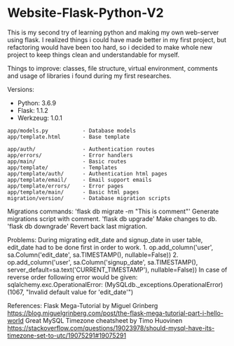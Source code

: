 # Website-Flask-Python-V2

This is my second try of learning python and making my own web-server using flask.
I realized things i could have made better in my first project, but refactoring would have been too hard, so i decided to make whole new project to keep things clean and understandable for myself.

Things to improve: classes, file structure, virtual environment, comments and usage of libraries i found during my first researches.

Versions:
* Python:   3.6.9
* Flask:    1.1.2
* Werkzeug: 1.0.1

```
app/models.py           - Database models
app/template.html       - Base template

app/auth/               - Authentication routes
app/errors/             - Error handlers
app/main/               - Basic routes
app/template/           - Templates
app/template/auth/      - Authentication html pages
app/template/email/     - Email support emails
app/template/errors/    - Error pages
app/template/main/      - Basic html pages
migration/version/      - Database migration scripts
```

Migrations commands:
    'flask db migrate -m "This is comment"'     Generate migrations script with comment.
    'flask db upgrade'                          Make changes to db.
    'flask db downgrade'                        Revert back last migration.


Problems:
    During migrating edit_date and signup_date in user table, edit_date had to be done first in order to work.
    1. op.add_column('user', sa.Column('edit_date', sa.TIMESTAMP(), nullable=False))
    2. op.add_column('user', sa.Column('signup_date', sa.TIMESTAMP(), server_default=sa.text('CURRENT_TIMESTAMP'), nullable=False))
    In case of reverse order following error would be given:
    sqlalchemy.exc.OperationalError: (MySQLdb._exceptions.OperationalError) (1067, "Invalid default value for 'edit_date'")


References:
  Flask Mega-Tutorial by Miguel Grinberg
  https://blog.miguelgrinberg.com/post/the-flask-mega-tutorial-part-i-hello-world
  Great MySQL Timezone cheatsheet by Timo Huovinen
  https://stackoverflow.com/questions/19023978/should-mysql-have-its-timezone-set-to-utc/19075291#19075291

